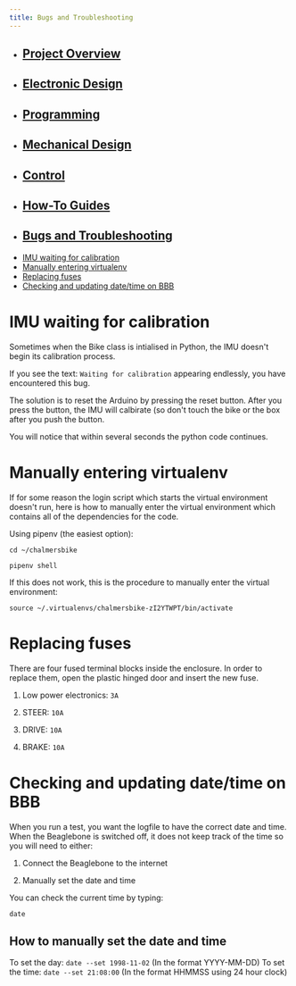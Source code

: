 ```yaml
---
title: Bugs and Troubleshooting
---
```


* ## [Project Overview](pages/overview.html)

* ## [Electronic Design](pages/electronics.html)

* ## [Programming](pages/programming.html)

* ## [Mechanical Design](pages/mechanical.html)

* ## [Control](pages/control.html)

* ## [How-To Guides](pages/howto/)

* ## [Bugs and Troubleshooting](pages/bugs.html)

<!--ts-->
   * [IMU waiting for calibration](#imu-waiting-for-calibration)
   * [Manually entering virtualenv](#manually-entering-virtualenv)
   * [Replacing fuses](#replacing-fuses)
   * [Checking and updating date/time on BBB](#checking-and-updating-datetime-on-bbb)

<!-- Added by: Boaz Ash, at: 2018-08-10T16:46+02:00 -->

<!--te-->

# IMU waiting for calibration

Sometimes when the Bike class is intialised in Python, the IMU doesn't begin its calibration process.

If you see the text: `Waiting for calibration` appearing endlessly, you have encountered this bug.

The solution is to reset the Arduino by pressing the reset button. After you press the button, the IMU will calbirate (so don't touch the bike or the box after you push the button.

You will notice that within several seconds the python code continues.

# Manually entering virtualenv

If for some reason the login script which starts the virtual environment doesn't run, here is how to manually enter the virtual environment which contains all of the dependencies for the code.

Using pipenv (the easiest option):

`cd ~/chalmersbike`

`pipenv shell`

If this does not work, this is the procedure to manually enter the virtual environment:

`source ~/.virtualenvs/chalmersbike-zI2YTWPT/bin/activate`

# Replacing fuses

There are four fused terminal blocks inside the enclosure. In order to replace them, open the plastic hinged door and insert the new fuse.

1. Low power electronics: `3A`

2. STEER: `10A`

3. DRIVE: `10A`

4. BRAKE: `10A`

# Checking and updating date/time on BBB

When you run a test, you want the logfile to have the correct date and time. When the Beaglebone is switched off, it does not keep track of the time so you will need to either:

1. Connect the Beaglebone to the internet

2. Manually set the date and time

You can check the current time by typing: 

`date`

## How to manually set the date and time

To set the day: `date --set 1998-11-02` (In the format YYYY-MM-DD)
To set the time: `date --set 21:08:00` (In the format HHMMSS using 24 hour clock)
